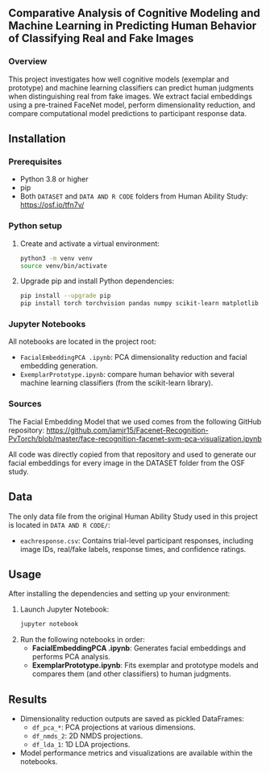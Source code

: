 ## Comparative Analysis of Cognitive Modeling and Machine Learning in Predicting Human Behavior of Classifying Real and Fake Images

### Overview
This project investigates how well cognitive models (exemplar and prototype) and machine learning classifiers can predict human judgments when distinguishing real from fake images. We extract facial embeddings using a pre-trained FaceNet model, perform dimensionality reduction, and compare computational model predictions to participant response data.

## Installation

### Prerequisites
- Python 3.8 or higher
- pip
- Both `DATASET` and `DATA AND R CODE` folders from Human Ability Study: https://osf.io/tfn7v/

### Python setup
1. Create and activate a virtual environment:
   ```bash
   python3 -m venv venv
   source venv/bin/activate
   ```
2. Upgrade pip and install Python dependencies:
   ```bash
   pip install --upgrade pip
   pip install torch torchvision pandas numpy scikit-learn matplotlib seaborn jupyter
   ```

### Jupyter Notebooks
All notebooks are located in the project root:
- `FacialEmbeddingPCA .ipynb`: PCA dimensionality reduction and facial embedding generation.
- `ExemplarPrototype.ipynb`: compare human behavior with several machine learning classifiers (from the scikit-learn library).

### Sources
The Facial Embedding Model that we used comes from the following GitHub repository: https://github.com/iamjr15/Facenet-Recognition-PyTorch/blob/master/face-recognition-facenet-svm-pca-visualization.ipynb

All code was directly copied from that repository and used to generate our facial embeddings for every image in the DATASET folder from the OSF study.

## Data
The only data file from the original Human Ability Study used in this project is located in `DATA AND R CODE/`:
- `eachresponse.csv`: Contains trial-level participant responses, including image IDs, real/fake labels, response times, and confidence ratings.

## Usage
After installing the dependencies and setting up your environment:
1. Launch Jupyter Notebook:
   ```bash
   jupyter notebook
   ```
2. Run the following notebooks in order:
   - **FacialEmbeddingPCA .ipynb**: Generates facial embeddings and performs PCA analysis.
   - **ExemplarPrototype.ipynb**: Fits exemplar and prototype models and compares them (and other classifiers) to human judgments.

## Results
- Dimensionality reduction outputs are saved as pickled DataFrames:
  - `df_pca_*`: PCA projections at various dimensions.
  - `df_nmds_2`: 2D NMDS projections.
  - `df_lda_1`: 1D LDA projections.
- Model performance metrics and visualizations are available within the notebooks.
